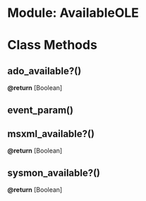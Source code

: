 # Module: AvailableOLE
    



# Class Methods
## ado_available?() [](#method-c-ado_available?)
**@return** [Boolean] 

## event_param() [](#method-c-event_param)
## msxml_available?() [](#method-c-msxml_available?)
**@return** [Boolean] 

## sysmon_available?() [](#method-c-sysmon_available?)
**@return** [Boolean] 



